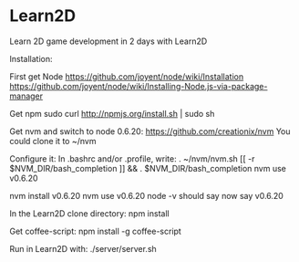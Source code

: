 Learn2D
=======

Learn 2D game development in 2 days with Learn2D

Installation:

First get Node
  https://github.com/joyent/node/wiki/Installation
  https://github.com/joyent/node/wiki/Installing-Node.js-via-package-manager

Get npm
  sudo curl http://npmjs.org/install.sh | sudo sh

Get nvm and switch to node 0.6.20:
  https://github.com/creationix/nvm
  You could clone it to ~/nvm

  Configure it:
    In .bashrc and/or .profile, write:
      . ~/nvm/nvm.sh
      [[ -r $NVM_DIR/bash_completion ]] && . $NVM_DIR/bash_completion
      nvm use v0.6.20
  
  nvm install v0.6.20
  nvm use v0.6.20
  node -v 
  should say now say v0.6.20

In the Learn2D clone directory:
  npm install

Get coffee-script:
  npm install -g coffee-script

Run in Learn2D with:
  ./server/server.sh

